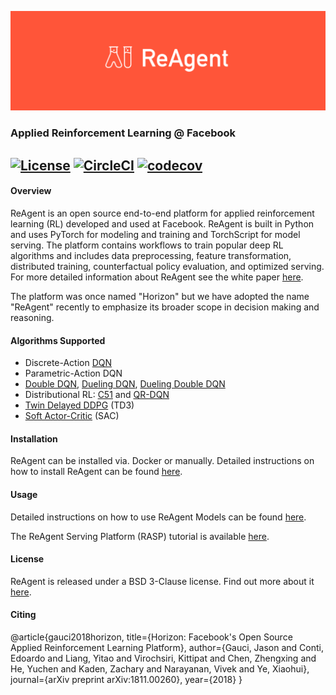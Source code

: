 ![Banner](logo/reagent_banner.png)
### Applied Reinforcement Learning @ Facebook
[![License](https://img.shields.io/badge/license-BSD%203--Clause-brightgreen)](LICENSE)
[![CircleCI](https://circleci.com/gh/facebookresearch/ReAgent/tree/master.svg?style=shield)](https://circleci.com/gh/facebookresearch/ReAgent/tree/master)
[![codecov](https://codecov.io/gh/facebookresearch/ReAgent/branch/master/graph/badge.svg)](https://codecov.io/gh/facebookresearch/ReAgent)
---

#### Overview
ReAgent is an open source end-to-end platform for applied reinforcement learning (RL) developed and used at Facebook. ReAgent is built in Python and uses PyTorch for modeling and training and TorchScript for model serving. The platform contains workflows to train popular deep RL algorithms and includes data preprocessing, feature transformation, distributed training, counterfactual policy evaluation, and optimized serving. For more detailed information about ReAgent see the white paper [here](https://research.fb.com/publications/horizon-facebooks-open-source-applied-reinforcement-learning-platform/).

The platform was once named "Horizon" but we have adopted the name "ReAgent" recently to emphasize its broader scope in decision making and reasoning.

#### Algorithms Supported
- Discrete-Action [DQN](https://storage.googleapis.com/deepmind-media/dqn/DQNNaturePaper.pdf)
- Parametric-Action DQN
- [Double DQN](https://arxiv.org/abs/1509.06461), [Dueling DQN](https://arxiv.org/abs/1511.06581), [Dueling Double DQN](https://arxiv.org/abs/1710.02298)
- Distributional RL: [C51](https://arxiv.org/abs/1707.06887) and [QR-DQN](https://arxiv.org/abs/1710.10044)
- [Twin Delayed DDPG](https://arxiv.org/abs/1802.09477) (TD3)
- [Soft Actor-Critic](https://arxiv.org/abs/1801.01290) (SAC)

#### Installation
ReAgent can be installed via. Docker or manually. Detailed instructions on how to install ReAgent can be found [here](docs/installation.rst).

#### Usage
Detailed instructions on how to use ReAgent Models can be found [here](docs/usage.rst).

The ReAgent Serving Platform (RASP) tutorial is available [here](docs/rasp_tutorial.rst).

#### License
ReAgent is released under a BSD 3-Clause license.  Find out more about it [here](LICENSE).

#### Citing
@article{gauci2018horizon,
  title={Horizon: Facebook's Open Source Applied Reinforcement Learning Platform},
  author={Gauci, Jason and Conti, Edoardo and Liang, Yitao and Virochsiri, Kittipat and Chen, Zhengxing and He, Yuchen and Kaden, Zachary and Narayanan, Vivek and Ye, Xiaohui},
  journal={arXiv preprint arXiv:1811.00260},
  year={2018}
}
